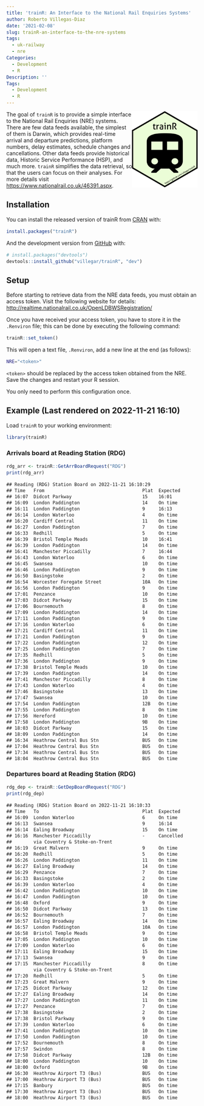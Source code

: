 ```yaml
---
title: 'trainR: An Interface to the National Rail Enquiries Systems'
author: Roberto Villegas-Diaz
date: '2021-02-08'
slug: trainR-an-interface-to-the-nre-systems
tags:
  - uk-railway
  - nre
Categories:
  - Development
  - R
Description: ''
Tags:
  - Development
  - R
---
```


<img src="https://raw.githubusercontent.com/villegar/trainR/main/inst/images/logo.png" alt="logo" align="right" height=200px/>

The goal of `trainR` is to provide a simple interface to the 
National Rail Enquiries (NRE) systems. There are few data feeds 
available, the simplest of them is Darwin, which provides real-time 
arrival and departure predictions, platform numbers, delay estimates, 
schedule changes and cancellations. Other data feeds provide historical 
data, Historic Service Performance (HSP), and much more. `trainR` 
simplifies the data retrieval, so that the users can focus on their 
analyses. For more details visit 
https://www.nationalrail.co.uk/46391.aspx.

## Installation

You can install the released version of trainR from [CRAN](https://CRAN.R-project.org) with:

``` r
install.packages("trainR")
```

And the development version from [GitHub](https://github.com/) with:

``` r
# install.packages("devtools")
devtools::install_github("villegar/trainR", "dev")
```

## Setup
Before starting to retrieve data from the NRE data feeds, you must obtain an access token. 
Visit the following website for details: http://realtime.nationalrail.co.uk/OpenLDBWSRegistration/

Once you have received your access token, you have to store it in the `.Renviron` file; this can be 
done by executing the following command:


```r
trainR::set_token()
```

This will open a text file, `.Renviron`, add a new line at the end (as follows):

```bash
NRE="<token>"
```

`<token>` should be replaced by the access token obtained from the NRE. Save the changes and restart 
your R session.

You only need to perform this configuration once.

## Example (Last rendered on 2022-11-21 16:10)

Load `trainR` to your working environment:

```r
library(trainR)
```

### Arrivals board at Reading Station (RDG)


```r
rdg_arr <- trainR::GetArrBoardRequest("RDG")
print(rdg_arr)
```

```
## Reading (RDG) Station Board on 2022-11-21 16:10:29
## Time   From                                    Plat  Expected
## 16:07  Didcot Parkway                          15    16:01
## 16:09  London Paddington                       14    On time
## 16:11  London Paddington                       9     16:13
## 16:14  London Waterloo                         4     On time
## 16:20  Cardiff Central                         11    On time
## 16:27  London Paddington                       7     On time
## 16:33  Redhill                                 5     On time
## 16:39  Bristol Temple Meads                    10    16:41
## 16:39  London Paddington                       14    On time
## 16:41  Manchester Piccadilly                   7     16:44
## 16:43  London Waterloo                         6     On time
## 16:45  Swansea                                 10    On time
## 16:46  London Paddington                       9     On time
## 16:50  Basingstoke                             2     On time
## 16:54  Worcester Foregate Street               10A   On time
## 16:56  London Paddington                       9     On time
## 17:01  Penzance                                10    On time
## 17:03  Didcot Parkway                          15    On time
## 17:06  Bournemouth                             8     On time
## 17:09  London Paddington                       14    On time
## 17:11  London Paddington                       9     On time
## 17:16  London Waterloo                         6     On time
## 17:21  Cardiff Central                         11    On time
## 17:21  London Paddington                       9     On time
## 17:22  London Paddington                       12    On time
## 17:25  London Paddington                       7     On time
## 17:35  Redhill                                 5     On time
## 17:36  London Paddington                       9     On time
## 17:38  Bristol Temple Meads                    10    On time
## 17:39  London Paddington                       14    On time
## 17:41  Manchester Piccadilly                   8     On time
## 17:43  London Waterloo                         4     On time
## 17:46  Basingstoke                             13    On time
## 17:47  Swansea                                 10    On time
## 17:54  London Paddington                       12B   On time
## 17:55  London Paddington                       8     On time
## 17:56  Hereford                                10    On time
## 17:58  London Paddington                       9B    On time
## 18:03  Didcot Parkway                          15    On time
## 18:09  London Paddington                       14    On time
## 16:34  Heathrow Central Bus Stn                BUS   On time
## 17:04  Heathrow Central Bus Stn                BUS   On time
## 17:34  Heathrow Central Bus Stn                BUS   On time
## 18:04  Heathrow Central Bus Stn                BUS   On time
```

### Departures board at Reading Station (RDG)


```r
rdg_dep <- trainR::GetDepBoardRequest("RDG")
print(rdg_dep)
```

```
## Reading (RDG) Station Board on 2022-11-21 16:10:33
## Time   To                                      Plat  Expected
## 16:09  London Waterloo                         6     On time
## 16:13  Swansea                                 9     16:14
## 16:14  Ealing Broadway                         15    On time
## 16:16  Manchester Piccadilly                   -     Cancelled
##        via Coventry & Stoke-on-Trent           
## 16:19  Great Malvern                           9     On time
## 16:20  Redhill                                 5     On time
## 16:26  London Paddington                       11    On time
## 16:27  Ealing Broadway                         14    On time
## 16:29  Penzance                                7     On time
## 16:33  Basingstoke                             2     On time
## 16:39  London Waterloo                         4     On time
## 16:42  London Paddington                       10    On time
## 16:47  London Paddington                       10    On time
## 16:48  Oxford                                  9     On time
## 16:50  Didcot Parkway                          13    On time
## 16:52  Bournemouth                             7     On time
## 16:57  Ealing Broadway                         14    On time
## 16:57  London Paddington                       10A   On time
## 16:58  Bristol Temple Meads                    9     On time
## 17:05  London Paddington                       10    On time
## 17:09  London Waterloo                         6     On time
## 17:11  Ealing Broadway                         15    On time
## 17:13  Swansea                                 9     On time
## 17:15  Manchester Piccadilly                   8     On time
##        via Coventry & Stoke-on-Trent           
## 17:20  Redhill                                 5     On time
## 17:23  Great Malvern                           9     On time
## 17:25  Didcot Parkway                          12    On time
## 17:27  Ealing Broadway                         14    On time
## 17:27  London Paddington                       11    On time
## 17:27  Penzance                                7     On time
## 17:38  Basingstoke                             2     On time
## 17:38  Bristol Parkway                         9     On time
## 17:39  London Waterloo                         6     On time
## 17:41  London Paddington                       10    On time
## 17:50  London Paddington                       10    On time
## 17:52  Bournemouth                             8     On time
## 17:57  Swindon                                 8     On time
## 17:58  Didcot Parkway                          12B   On time
## 18:00  London Paddington                       10    On time
## 18:00  Oxford                                  9B    On time
## 16:30  Heathrow Airport T3 (Bus)               BUS   On time
## 17:00  Heathrow Airport T3 (Bus)               BUS   On time
## 17:15  Banbury                                 BUS   On time
## 17:30  Heathrow Airport T3 (Bus)               BUS   On time
## 18:00  Heathrow Airport T3 (Bus)               BUS   On time
```
